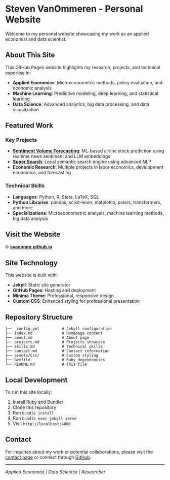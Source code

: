 # Steven VanOmmeren - Personal Website

Welcome to my personal website showcasing my work as an applied economist and data scientist.

## About This Site

This GitHub Pages website highlights my research, projects, and technical expertise in:

- **Applied Economics**: Microeconometric methods, policy evaluation, and economic analysis
- **Machine Learning**: Predictive modeling, deep learning, and statistical learning
- **Data Science**: Advanced analytics, big data processing, and data visualization

## Featured Work

### Key Projects
- **[Sentiment Volume Forecasting](https://github.com/svanomm/sentiment-volume-forecasting)**: ML-based airline stock prediction using realtime news sentiment and LLM embeddings
- **[Super Search](https://github.com/svanomm/super-search)**: Local semantic search engine using advanced NLP
- **Economic Research**: Multiple projects in labor economics, development economics, and forecasting

### Technical Skills
- **Languages**: Python, R, Stata, LaTeX, SQL
- **Python Libraries**: pandas, scikit-learn, matplotlib, polars, transformers, and more
- **Specializations**: Microeconometric analysis, machine learning methods, big data analysis

## Visit the Website

🌐 **[svanomm.github.io](https://svanomm.github.io)**

## Site Technology

This website is built with:
- **Jekyll**: Static site generator
- **GitHub Pages**: Hosting and deployment
- **Minima Theme**: Professional, responsive design
- **Custom CSS**: Enhanced styling for professional presentation

## Repository Structure

```
├── _config.yml          # Jekyll configuration
├── index.md             # Homepage content
├── about.md             # About page
├── projects.md          # Projects showcase
├── skills.md            # Technical skills
├── contact.md           # Contact information
├── assets/css/          # Custom styling
├── Gemfile              # Ruby dependencies
└── README.md            # This file
```

## Local Development

To run this site locally:

1. Install Ruby and Bundler
2. Clone this repository
3. Run `bundle install`
4. Run `bundle exec jekyll serve`
5. Visit `http://localhost:4000`

## Contact

For inquiries about my work or potential collaborations, please visit the [contact page](https://svanomm.github.io/contact/) or connect through [GitHub](https://github.com/svanomm).

---

*Applied Economist | Data Scientist | Researcher*
